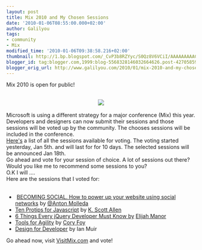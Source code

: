 ```yaml
---
layout: post
title: Mix 2010 and My Chosen Sessions
date: '2010-01-06T08:55:00.000+02:00'
author: Galilyou
tags:
- community
- Mix
modified_time: '2010-01-06T09:38:58.216+02:00'
thumbnail: http://1.bp.blogspot.com/_CvP3b8RZYyc/S0Qz8V6VCiI/AAAAAAAAAC0/KdO8pVJBxqw/s72-c/mix_mosaic.jpg
blogger_id: tag:blogger.com,1999:blog-5568328146032664626.post-4270585986631405827
blogger_orig_url: http://www.galilyou.com/2010/01/mix-2010-and-my-chosen-sessions.html
---
```


Mix 2010 is open for public! <br /><br /><div class="separator" style="clear: both; text-align: center;"><a href="http://1.bp.blogspot.com/_CvP3b8RZYyc/S0Qz8V6VCiI/AAAAAAAAAC0/KdO8pVJBxqw/s1600-h/mix_mosaic.jpg" imageanchor="1" style="margin-left: 1em; margin-right: 1em;"><img border="0" src="http://1.bp.blogspot.com/_CvP3b8RZYyc/S0Qz8V6VCiI/AAAAAAAAAC0/KdO8pVJBxqw/s320/mix_mosaic.jpg" /></a><br /></div><br />Microsoft is using a different strategy for a major conference (Mix) this year. Developers and designers can now submit their sessions and those sessions will be voted up by the community. The chooses sessions will be included in the conference.<br /><a href="http://visitmix.com/opencallvote/">Here's</a> a list of all the sessions available for voting. The voting started yesterday, Jan 5th. and will last for for 10 days. The selected sessions will be announced Jan 18th. <br />Go ahead and vote for your session of choice. A lot of sessions out there? Would you like me to recommend some sessions to you? <br />O.K I will .... <br />Here are the sessions that I voted for: <br /><br /><ul><li>&nbsp;<a href="http://visitmix.com/opencallvote/Entry?entryId=BECOMI063">BECOMING SOCIAL. How to power up your website using social networks</a>&nbsp;by <a href="http://twitter.com/molant">@Anton Molleda</a></li><li><a href="http://visitmix.com/opencallvote/Entry?entryId=TENPRO121">Ten Protips for Javascript</a>&nbsp;by&nbsp;<a href="http://twitter.com/odetocode">K. Scott Allen</a></li><li><a href="http://visitmix.com/opencallvote/Entry?entryId=THINGS096">6 Things Every jQuery Developer Must Know by</a> <a href="http://www.twitter.com/elijahmanor">Elijah Manor</a></li><li><a href="http://visitmix.com/opencallvote/Entry?entryId=TOOLSF165">Tools for Agility</a>&nbsp;by <a href="http://twitter.com/cory_foy">Cory Foy</a><br /></li><li><a href="http://visitmix.com/opencallvote/Entry?entryId=DESIGN038">Design for Developer</a>&nbsp;by Ian Muir</li></ul><div>Go ahead now, visit&nbsp;<a href="http://visitmix.com/opencallvote/">VisitMix.com</a>&nbsp;and vote!<br /></div>